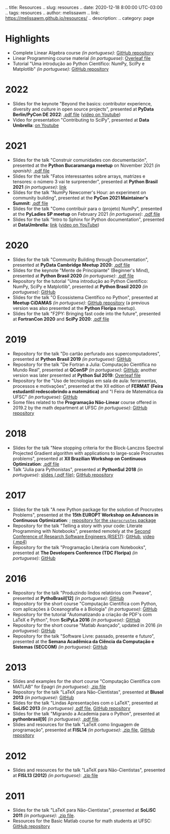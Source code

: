 .. title: Resources
.. slug: resources
.. date: 2020-12-18 8:00:00 UTC-03:00
.. tags: resources
.. author: melissawm
.. link: https://melissawm.github.io/resources/
.. description:
.. category: page

Highlights
==========

* Complete Linear Algebra course *(in portuguese)*: <a href="https://github.com/melissawm/algebralinear">GitHub repository</a>
* Linear Programming course material *(in portuguese)*: <a href="https://www.overleaf.com/read/kycmpxvpcznr">Overleaf file</a>
* Tutorial "Uma introdução ao Python Científico: NumPy, SciPy e Matplotlib" *(in portuguese)*: <a href="https://github.com/melissawm/tutorial-pybr2020">GitHub repository</a>

2022
====

* Slides for the keynote "Beyond the basics: contributor experience, diversity and culture in open source projects", presented at **PyData Berlin/PyCon DE 2022**: <a target="new" href="https://drive.google.com/file/d/1Uxxk-BWF4JvpYn-pUQOIMujXA0d7x8zp/view?usp=sharing">.pdf file</a> (<a target="new" href="https://www.youtube.com/watch?v=lQWDRg99B6w">video on Youtube</a>)
* Video for presentation "Contributing to SciPy", presented at **Data Umbrella**: <a target="new" href="https://www.youtube.com/watch?v=V1FCSijy460">on Youtube</a>

2021
====

* Slides for the talk "Construir comunidades con documentación", presented at the **Python Bucaramanga meetup** on November 2021 *(in spanish)*: <a target="new" href="https://drive.google.com/file/d/1rlfaa-O1lyQlsT2H5m85_kzI6TQhrnke/view?usp=sharing">.pdf file</a>
* Slides for the talk "Fatos interessantes sobre arrays, matrizes e tensores: o número 3 vai te surpreender", presented at **Python Brasil 2021** *(in portuguese)*: <a target="new" href="https://hackmd.io/@melissawm/rkXK894Ad">link</a>
* Slides for the talk "NumPy Newcomer's Hour: an experiment on community building", presented at the **PyCon 2021 Maintainer's Summit**: <a target="new" href="https://drive.google.com/file/d/17AftTtrImsCiPWZL19zZPzBtV_R-MKlw/view?usp=sharing">.pdf file</a>
* Slides for the talk "Como contribuir para o (projeto) NumPy", presented at the **PyLadies SP meetup** on February 2021 *(in portuguese)*: <a target="new" href="https://drive.google.com/file/d/1JSffjA28-c4Mb7oclBLGZdBGQmzPCJo1/view?usp=sharing">.pdf file</a> 
* Slides for the talk "Intro to Sphinx for Python documentation", presented at **DataUmbrella**: <a target="new" href="https://hackmd.io/@melissawm/SkjCa3OkO#/">link</a> (<a target="new" href="https://www.youtube.com/watch?v=tXWscUSYdBs">video on YouTube</a>)

2020
====

* Slides for the talk "Community Building through Documentation", presented at **PyData Cambridge Meetup 2020**: <a target="new" href="https://drive.google.com/file/d/1bVJjklS_8bz5Tnd8uBfYQevzf6vedX2U/view?usp=sharing">.pdf file</a>
* Slides for the keynote "Mente de Principiante" (Beginner's Mind), presented at **Python Brasil 2020** *(in portuguese)*: <a target="new" href="https://drive.google.com/file/d/1TZI8a4R691Qn93Z_Cq8u-pnlyX_avaW1/view?usp=sharing">.pdf file</a>
* Repository for the tutorial "Uma introdução ao Python Científico: NumPy, SciPy e Matplotlib", presented at **Python Brasil 2020** *(in portuguese)*: <a target="new" href="https://github.com/melissawm/tutorial-pybr2020">GitHub</a>
* Slides for the talk "O Ecossistema Científico no Python", presented at **Meetup CiDAMAS** *(in portuguese)*: <a target="new" href="https://github.com/melissawm/intro-scipy-stack">GitHub repository</a> (a previous version was also presented at the **Python Floripa** meetup).
* Slides for the talk "F2PY: Bringing fast code into the future", presented at **FortranCon 2020** and **SciPy 2020**: <a target="new" href="https://drive.google.com/file/d/1VYE6hFEG25-rBwVTov9demlJu2XdAhzQ/view?usp=sharing">.pdf file</a>

2019
====

* Repository for the talk "Do cartão perfurado aos supercomputadores", presented at **Python Brasil 2019** *(in portuguese)*: <a target="new" href="https://github.com/melissawm/pybr2019">GitHub</a>
* Repository for the talk "De Fortran a Julia: Computação Científica no Mundo Real", presented at **QConSP** *(in portuguese)*: <a target="new" href="https://github.com/melissawm/realworldscicomp">GitHub</a>; another version was later presented at **Python Sul 2019**: <a target="new" href="https://www.overleaf.com/read/bvkpccfgzqyf">Overleaf file</a>
* Repository for the "Uso de tecnologias em sala de aula: ferramentas, processos e motivações", presented at the XII edition of **FERMAT (Feira estudantil redescobrindo a matemática)** and "I Feira de Matemática da UFSC" *(in portuguese)*: <a target="new" href="https://github.com/melissawm/fermat2019">GitHub</a>
* Some files related to the **Programação Não-Linear** course offered in 2019.2 by the math department at UFSC *(in portuguese)*: <a target="new" href="https://github.com/melissawm/programacaonaolinear">GitHub repository</a>

2018
====

* Slides for the talk "New stopping criteria for the Block-Lanczos Spectral Projected Gradient algorithm with applications to large-scale Procrustes problems", presented at **XII Brazilian Workshop on Continuous Optimization**: <a target="new" href="https://drive.google.com/file/d/1lGyvwTAkOkv0tIA76MAXOqxcawx-LSOp/view?usp=sharing">.pdf file</a>
* Talk "Julia para Pythonistas", presented at **PythonSul 2018** *(in portuguese)*: <a target="new" href="https://drive.google.com/file/d/1LIAlM_Nrg3LbF3iTiZcfO7f7vDP2fgNX/view?usp=sharing">slides (.pdf file)</a>; <a target="new" href="https://github.com/melissawm/juliapythonistas">GitHub repository</a>

2017
====

* Slides for the talk "A new Python package for the solution of Procrustes Problems", presented at the **15th EUROPT Workshop on Advances in Continuous Optimization**: <a target="new" href="https://drive.google.com/file/d/16YEe9HCf7AXWCZw9sbbmnqTTIdB9Pi0c/view?usp=sharing"></a>; <a href="https://github.com/melissawm/skprocrustes">repository for the `skprocrustes` package</a>
* Repository for the talk "Telling a story with your code: Literate Programming with Notebooks", presented remotely at the <a target="new" href="https://rse.ac.uk/conf2017/">Second Conference of Research Software Engineers (RSE17)</a>: <a target="new" href="https://github.com/melissawm/rse2017">GitHub</a>, <a target="new" href="https://drive.google.com/file/d/1mRfqP24tU_RRc0ntpZhM2Sb2q7sYARiv/view?usp=sharing">video (.mp4)</a>
* Repository for the talk "Programação Literária com Notebooks", presented at **The Developers Conference (TDC Floripa)** *(in portuguese)*: <a target="new" href="https://github.com/melissawm/lpwithnotebooks">GitHub</a>

2016
====

* Repository for the talk "Produzindo lindos relatórios com Pweave", presented at **PythoBrasil[12]** *(in portuguese)*: <a target="new" href="https://github.com/melissawm/pweave_pybr12">GitHub</a>
* Repository for the short course "Computação Científica com Python, com aplicações à Oceanografia e à Biologia" *(in portuguese)*: <a target="new" href="https://github.com/melissawm/oceanobiopython">GitHub</a>
* Repository for the tutorial "Automatizando a criação de PDF's com LaTeX e Python", from **SciPyLa 2016** *(in portuguese)*: <a target="new" href="https://github.com/melissawm/tutorialscipyla2016">GitHub</a>
* Repository for the short course "Matlab Avançado", updated in 2016 *(in portuguese)*: <a target="new" href="https://github.com/melissawm/curso_matlab">GitHub</a>
* Repository for the talk "Software Livre: passado, presente e futuro", presented at the **Semana Acadêmica da Ciência da Computação e Sistemas (SECCOM)** *(in portuguese)*: <a target="new" href="https://github.com/melissawm/palestrasoftwarelivre">GitHub</a>

2013
====

* Slides and examples for the short course "Computação Científica com MATLAB" for Epagri *(in portuguese)*: <a target="new" href="https://drive.google.com/file/d/1lGzm7icf_mdRWrHf5AhXtF_plZre_4zA/view?usp=sharing">.zip file</a>
* Repository for the talk "LaTeX para Não-Cientistas", presented at **Blusol 2013** *(in portuguese)*: <a target="new" href="https://github.com/melissawm/latexnaocientistas">GitHub</a>
* Slides for the talk "Lindas Apresentações com o LaTeX", presented at **SoLiSC 2013** *(in portuguese)* <a target="new" href="https://drive.google.com/file/d/1mqds210hkTTk7FkGHBLwsTxNOxkgJX6h/view?usp=sharing">.pdf file</a>, <a target="new" href="https://github.com/melissawm/lindasapresentacoes">GitHub repository</a>
* Slides for the talk "Migrando a Academia para o Python", presented at **pythonbrasil[9]** *(in portuguese)*: <a target="new" href="https://drive.google.com/file/d/1_WaIZ4RPEeYYWJvyAC2PO34JqMIOmiVq/view?usp=sharing">.pdf file</a>.
* Slides and resources for the talk "LaTeX como linguagem de programação", presented at **FISL14** *(in portuguese)*: <a target="new" href="https://drive.google.com/file/d/1VMJxLPq_5TUYX1qEOvy4JbNYth9FahXM/view?usp=sharing">.zip file</a>, <a href="http://github.com/melissawm/autolatex">GitHub repository</a>

2012
====
* Slides and resources for the talk "LaTeX para Não-Cientistas", presented at **FISL13 (2012)** *(in portuguese)*: <a target="new" href="https://drive.google.com/file/d/1vLOS8kwn4Nmwkv1gbABwR8ZC97tbwG5-/view?usp=sharing">.zip file</a>


2011
====

* Slides for the talk "LaTeX para Não-Cientistas", presented at **SoLiSC 2011** *(in portuguese)*: <a target="new" href="https://drive.google.com/file/d/1E3hKozhSy205_pFla_EdeezyspAw9ftX/view?usp=sharing">.zip file</a>.
* Resources for the Basic Matlab course for math students at UFSC: <a target="new" href="https://github.com/melissawm/matlabbasico">GitHub repository</a>

